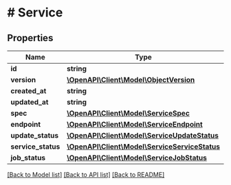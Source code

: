 # # Service

## Properties

Name | Type | Description | Notes
------------ | ------------- | ------------- | -------------
**id** | **string** |  | [optional]
**version** | [**\OpenAPI\Client\Model\ObjectVersion**](ObjectVersion.md) |  | [optional]
**created_at** | **string** |  | [optional]
**updated_at** | **string** |  | [optional]
**spec** | [**\OpenAPI\Client\Model\ServiceSpec**](ServiceSpec.md) |  | [optional]
**endpoint** | [**\OpenAPI\Client\Model\ServiceEndpoint**](ServiceEndpoint.md) |  | [optional]
**update_status** | [**\OpenAPI\Client\Model\ServiceUpdateStatus**](ServiceUpdateStatus.md) |  | [optional]
**service_status** | [**\OpenAPI\Client\Model\ServiceServiceStatus**](ServiceServiceStatus.md) |  | [optional]
**job_status** | [**\OpenAPI\Client\Model\ServiceJobStatus**](ServiceJobStatus.md) |  | [optional]

[[Back to Model list]](../../README.md#models) [[Back to API list]](../../README.md#endpoints) [[Back to README]](../../README.md)
